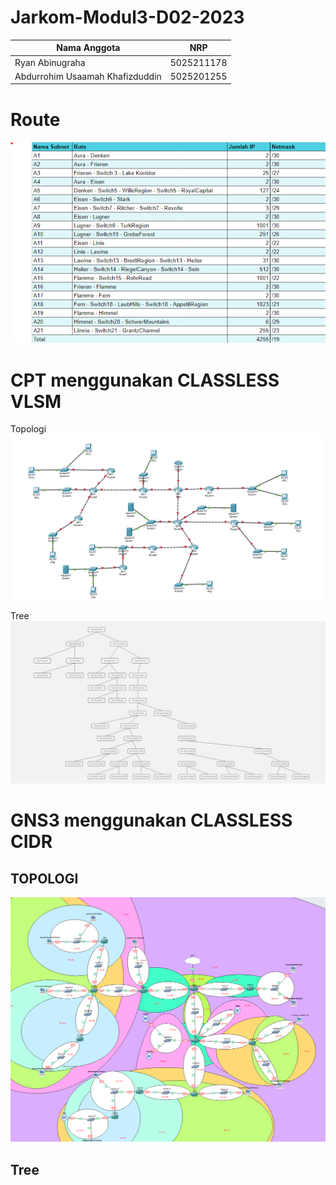 # Jarkom-Modul3-D02-2023

Nama Anggota | NRP
------------------- | --------------		
Ryan Abinugraha | 5025211178
Abdurrohim Usaamah Khafizduddin | 5025201255

# Route

![Foto](./img/Rute.png)

# CPT menggunakan CLASSLESS VLSM

Topologi
![Foto](./img/TopologiVLSM.png)

Tree
![Foto](./img/TreeVLSM.png)


# GNS3 menggunakan CLASSLESS CIDR

## TOPOLOGI
![Foto](./img/TopologiCIDR.png)

## Tree
